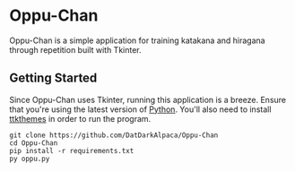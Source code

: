# Oppu-Chan
Oppu-Chan is a simple application for training katakana and hiragana through repetition built with Tkinter.

## Getting Started
Since Oppu-Chan uses Tkinter, running this application is a breeze. Ensure that you're using the latest version of [Python](https://www.python.org/downloads/).
You'll also need to install [ttkthemes](https://ttkthemes.readthedocs.io/en/latest/example.html) in order to run the program.

```
git clone https://github.com/DatDarkAlpaca/Oppu-Chan
cd Oppu-Chan
pip install -r requirements.txt
py oppu.py
```
